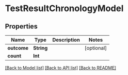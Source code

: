 # TestResultChronologyModel

## Properties
Name | Type | Description | Notes
------------ | ------------- | ------------- | -------------
**outcome** | **String** |  | [optional] 
**count** | **Int** |  | 

[[Back to Model list]](../README.md#documentation-for-models) [[Back to API list]](../README.md#documentation-for-api-endpoints) [[Back to README]](../README.md)


